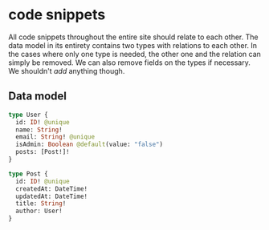 # code snippets

All code snippets throughout the entire site should relate to each other. The data model in its entirety contains two types with relations to each other. In the cases where only one type is needed, the other one and the relation can simply be removed. We can also remove fields on the types if necessary. We shouldn't _add_ anything though. 

## Data model

```graphql
type User {
  id: ID! @unique
  name: String!
  email: String! @unique
  isAdmin: Boolean @default(value: "false")
  posts: [Post!]!
}

type Post {
  id: ID! @unique
  createdAt: DateTime!
  updatedAt: DateTime!
  title: String!
  author: User!
}
```